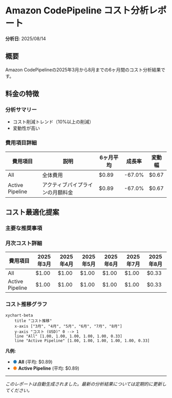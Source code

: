 # Amazon CodePipeline コスト分析レポート

**分析日**: 2025/08/14

## 概要

Amazon CodePipelineの2025年3月から8月までの6ヶ月間のコスト分析結果です。

## 料金の特徴

### 分析サマリー
- コスト削減トレンド（10%以上の削減）
- 変動性が高い

### 費用項目詳細

| 費用項目 | 説明 | 6ヶ月平均 | 成長率 | 変動幅 |
|---------|------|----------|--------|--------|
| All | 全体費用 | $0.89 | -67.0% | $0.67 |
| Active Pipeline | アクティブパイプラインの月額料金 | $0.89 | -67.0% | $0.67 |

## コスト最適化提案

### 主要な推奨事項

### 月次コスト詳細

| 費用項目 | 2025年3月 | 2025年4月 | 2025年5月 | 2025年6月 | 2025年7月 | 2025年8月 |
|---------|---------|---------|---------|---------|---------|---------|
| All | $1.00 | $1.00 | $1.00 | $1.00 | $1.00 | $0.33 |
| Active Pipeline | $1.00 | $1.00 | $1.00 | $1.00 | $1.00 | $0.33 |

### コスト推移グラフ

```mermaid
xychart-beta
    title "コスト推移"
    x-axis ["3月", "4月", "5月", "6月", "7月", "8月"]
    y-axis "コスト (USD)" 0 --> 1
    line "All" [1.00, 1.00, 1.00, 1.00, 1.00, 0.33]
    line "Active Pipeline" [1.00, 1.00, 1.00, 1.00, 1.00, 0.33]
```

**凡例:**
- <span style="color:#1f77b4">●</span> **All** (平均: $0.89)
- <span style="color:#ff7f0e">●</span> **Active Pipeline** (平均: $0.89)

---
*このレポートは自動生成されました。最新の分析結果については定期的に更新してください。*
